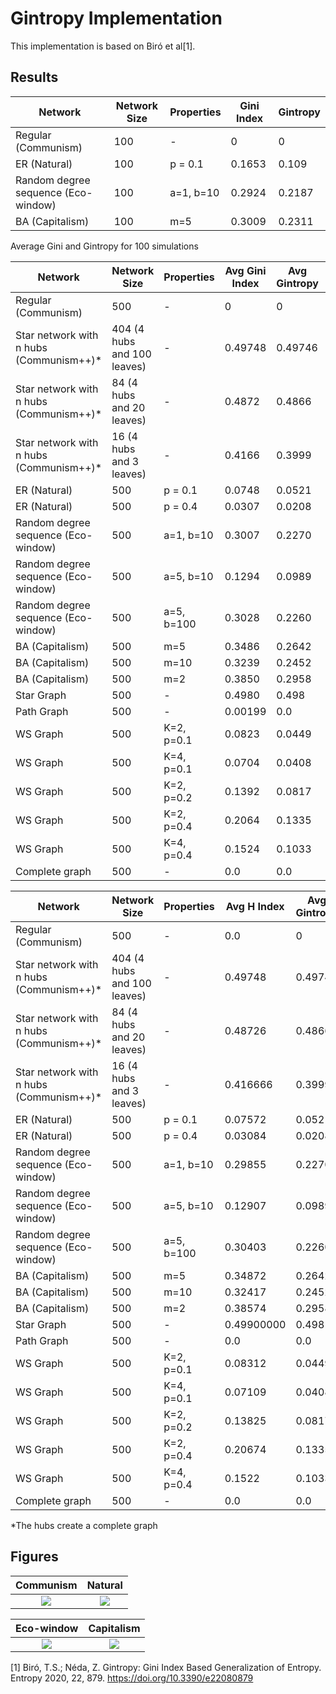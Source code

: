# Gintropy Implementation

This implementation is based on Biró et al[1].

## Results

| Network                             | Network Size | Properties | Gini Index | Gintropy |
| ----------------------------------- | ------------ | ---------- | ---------- | -------- |
| Regular (Communism)                 | 100          | -          | 0          | 0        |
| ER (Natural)                        | 100          | p = 0.1    | 0.1653     | 0.109    |
| Random degree sequence (Eco-window) | 100          | a=1, b=10  | 0.2924     | 0.2187   |
| BA (Capitalism)                     | 100          | m=5        | 0.3009     | 0.2311   |

Average Gini and Gintropy for 100 simulations

| Network                                  | Network Size                | Properties | Avg Gini Index | Avg Gintropy | Expected Gini |
| ---------------------------------------- | --------------------------- | ---------- | -------------- | ------------ | ------------- |
| Regular (Communism)                      | 500                         | -          | 0              | 0            | 0             |
| Star network with n hubs (Communism++)\* | 404 (4 hubs and 100 leaves) | -          | 0.49748        | 0.49746      |               |
| Star network with n hubs (Communism++)\* | 84 (4 hubs and 20 leaves)   | -          | 0.4872         | 0.4866       |               |
| Star network with n hubs (Communism++)\* | 16 (4 hubs and 3 leaves)    | -          | 0.4166         | 0.3999       | 0.375         |
| ER (Natural)                             | 500                         | p = 0.1    | 0.0748         | 0.0521       | 0.5           |
| ER (Natural)                             | 500                         | p = 0.4    | 0.0307         | 0.0208       | 0.5           |
| Random degree sequence (Eco-window)      | 500                         | a=1, b=10  | 0.3007         | 0.2270       | <= 0.333      |
| Random degree sequence (Eco-window)      | 500                         | a=5, b=10  | 0.1294         | 0.0989       | <= 0.333      |
| Random degree sequence (Eco-window)      | 500                         | a=5, b=100 | 0.3028         | 0.2260       | <= 0.333      |
| BA (Capitalism)                          | 500                         | m=5        | 0.3486         | 0.2642       | >=0.5         |
| BA (Capitalism)                          | 500                         | m=10       | 0.3239         | 0.2452       | >=0.5         |
| BA (Capitalism)                          | 500                         | m=2        | 0.3850         | 0.2958       | >=0.5         |
| Star Graph                               | 500                         | -          | 0.4980         | 0.498        | 1             |
| Path Graph                               | 500                         | -          | 0.00199        | 0.0          | ?             |
| WS Graph                                 | 500                         | K=2, p=0.1 | 0.0823         | 0.0449       | ?             |
| WS Graph                                 | 500                         | K=4, p=0.1 | 0.0704         | 0.0408       | ?             |
| WS Graph                                 | 500                         | K=2, p=0.2 | 0.1392         | 0.0817       | ?             |
| WS Graph                                 | 500                         | K=2, p=0.4 | 0.2064         | 0.1335       | ?             |
| WS Graph                                 | 500                         | K=4, p=0.4 | 0.1524         | 0.1033       | ?             |
| Complete graph                           | 500                         | -          | 0.0            | 0.0          | 0             |

| Network                                  | Network Size                | Properties | Avg H Index | Avg Gintropy | Expected H |
| ---------------------------------------- | --------------------------- | ---------- | ----------- | ------------ | ---------- |
| Regular (Communism)                      | 500                         | -          | 0.0         | 0            | 0          |
| Star network with n hubs (Communism++)\* | 404 (4 hubs and 100 leaves) | -          | 0.49748     | 0.49746      | 0.4950     |
| Star network with n hubs (Communism++)\* | 84 (4 hubs and 20 leaves)   | -          | 0.48726     | 0.4866       | 0.4761     |
| Star network with n hubs (Communism++)\* | 16 (4 hubs and 3 leaves)    | -          | 0.416666    | 0.3999       | 0.375      |
| ER (Natural)                             | 500                         | p = 0.1    | 0.07572     | 0.0521       | 0.002236   |
| ER (Natural)                             | 500                         | p = 0.4    | 0.03084     | 0.0208       | 0.001118   |
| Random degree sequence (Eco-window)      | 500                         | a=1, b=10  | 0.29855     | 0.2270       |            |
| Random degree sequence (Eco-window)      | 500                         | a=5, b=10  | 0.12907     | 0.0989       |            |
| Random degree sequence (Eco-window)      | 500                         | a=5, b=100 | 0.30403     | 0.2260       |            |
| BA (Capitalism)                          | 500                         | m=5        | 0.34872     | 0.2642       |            |
| BA (Capitalism)                          | 500                         | m=10       | 0.32417     | 0.2452       |            |
| BA (Capitalism)                          | 500                         | m=2        | 0.38574     | 0.2958       |            |
| Star Graph                               | 500                         | -          | 0.49900000  | 0.498        | 0.5        |
| Path Graph                               | 500                         | -          | 0.0         | 0.0          | ?          |
| WS Graph                                 | 500                         | K=2, p=0.1 | 0.08312     | 0.0449       | ?          |
| WS Graph                                 | 500                         | K=4, p=0.1 | 0.07109     | 0.0408       | 0.07       |
| WS Graph                                 | 500                         | K=2, p=0.2 | 0.13825     | 0.0817       | ?          |
| WS Graph                                 | 500                         | K=2, p=0.4 | 0.20674     | 0.1335       | ?          |
| WS Graph                                 | 500                         | K=4, p=0.4 | 0.1522      | 0.1033       | 0.15       |
| Complete graph                           | 500                         | -          | 0.0         | 0.0          | 0          |

\*The hubs create a complete graph

## Figures

|                                      Communism                                       |                             Natural                              |
| :----------------------------------------------------------------------------------: | :--------------------------------------------------------------: |
| <img src="F:\projects\Complex-Networks\figures\Figure_2_Communism_regular_lorenz_curve.png"> | <img src="F:\projects\Complex-Networks\figures\Figure_2_natural_er.png"> |

|                              Eco-window                               |                              Capitalism                               |
| :-------------------------------------------------------------------: | :-------------------------------------------------------------------: |
| <img src="F:\projects\Complex-Networks\figures\Figure_2_eco_window_1_10.png"> | <img src="F:\projects\Complex-Networks\figures\Figure_2_capitalismBA_m5.png"> |

[1]
Biró, T.S.; Néda, Z. Gintropy: Gini Index Based Generalization of Entropy. Entropy 2020, 22, 879. https://doi.org/10.3390/e22080879
